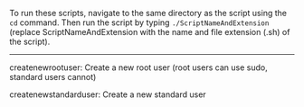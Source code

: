 To run these scripts, navigate to the same directory as the script using the ```cd``` command. Then run the script by typing ```./ScriptNameAndExtension``` (replace ScriptNameAndExtension with the name and file extension (.sh) of the script).

---

createnewrootuser: Create a new root user (root users can use sudo, standard users cannot)

createnewstandarduser: Create a new standard user
